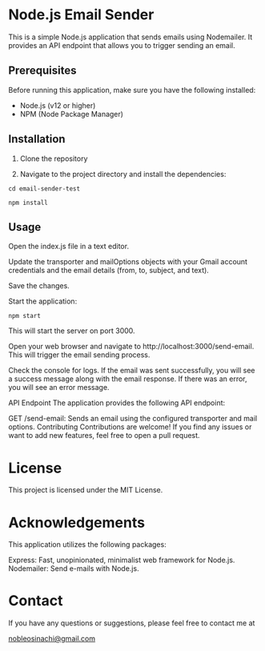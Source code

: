 # Node.js Email Sender

This is a simple Node.js application that sends emails using Nodemailer. It provides an API endpoint that allows you to trigger sending an email.

## Prerequisites

Before running this application, make sure you have the following installed:

- Node.js (v12 or higher)
- NPM (Node Package Manager)

## Installation

1. Clone the repository

2. Navigate to the project directory and install the dependencies:

```
cd email-sender-test

npm install
```

## Usage
Open the index.js file in a text editor.

Update the transporter and mailOptions objects with your Gmail account credentials and the email details (from, to, subject, and text).

Save the changes.

Start the application:

```
npm start

```

This will start the server on port 3000.

Open your web browser and navigate to http://localhost:3000/send-email. This will trigger the email sending process.

Check the console for logs. If the email was sent successfully, you will see a success message along with the email response. If there was an error, you will see an error message.

API Endpoint
The application provides the following API endpoint:

GET /send-email: Sends an email using the configured transporter and mail options.
Contributing
Contributions are welcome! If you find any issues or want to add new features, feel free to open a pull request.

# License
This project is licensed under the MIT License.

# Acknowledgements
This application utilizes the following packages:

Express: Fast, unopinionated, minimalist web framework for Node.js.
Nodemailer: Send e-mails with Node.js.

# Contact
If you have any questions or suggestions, please feel free to contact me at 

nobleosinachi@gmail.com

